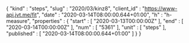{
  "kind" : "steps",
  "slug" : "2020/03/kinz8",
  "client_id" : "https://www-api.jvt.me/fit",
  "date" : "2020-03-14T08:00:00.644+01:00",
  "h" : "h-measure",
  "properties" : {
    "start" : [ "2020-03-13T00:00:00Z" ],
    "end" : [ "2020-03-14T00:00:00Z" ],
    "num" : [ "5361" ],
    "unit" : [ "steps" ],
    "published" : [ "2020-03-14T08:00:00.644+01:00" ]
  }
}
